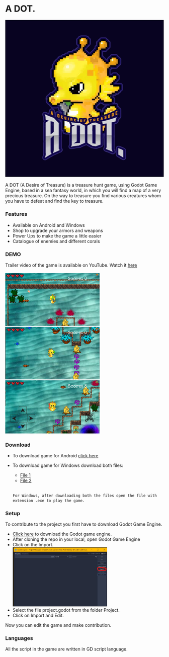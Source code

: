# A DOT.

<p align="center">
	<img src="/Project/Game_Icon.png">
</p>

A DOT (A Desire of Treasure) is a treasure hunt game, using Godot Game Engine, based in a sea fantasy world, in which you will find a map of a very precious treasure. On the way to treasure you find various creatures whom you have to defeat and find the key to treasure.

### Features
- Available on Android and Windows
- Shop to upgrade your armors and weapons
- Power Ups to make the game a little easier
- Catalogue of enemies and different corals

### DEMO
Trailer video of the game is available on YouTube. Watch it [here](https://www.youtube.com/watch?v=Gh4qMadVl_s)
<br><br>
<img src="/Game_Shots/Pic1.png" width=300px>
<br>
<img src="Game_Shots/Pic2.png" width=300px>
<br>
<img src="/Game_Shots/Pic3.jpg" width=300px>

### Download
- To download game for Android [click here](https://github.com/IITian20/A-DOT/raw/master/Android/A%20DOT.apk)
- To download game for Windows download both files:
	* [File 1](https://github.com/IITian20/A-DOT/raw/master/Windows/A%20DOT.exe)
	* [File 2](https://github.com/IITian20/A-DOT/raw/master/Windows/A%20DOT.pck)
  <br>
  
  ```
  For Windows, after downloading both the files open the file with extension .exe to play the game.
  ```

### Setup
To contribute to the project you first have to download Godot Game Engine. 
- [Click here](https://godotengine.org/download) to download the Godot game engine.
- After cloning the repo in your local, open Godot Game Engine
- Click on the Import.<br><img src="/Game_Shots/Godot.jpg" width="300px"> 
- Select the file project.godot from the folder Project.
- Click on Import and Edit.

Now you can edit the game and make contribution.

### Languages
All the script in the game are written in GD script language.


